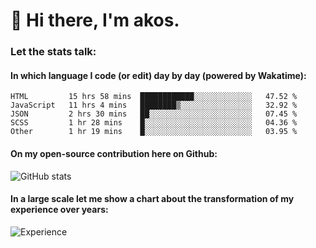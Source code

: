 # 👋 Hi there, I'm akos. 


### Let the stats talk:


#### In which language I code (or edit) day by day (powered by Wakatime): 

<!--START_SECTION:waka-->

```text
HTML         15 hrs 58 mins  ████████████░░░░░░░░░░░░░   47.52 %
JavaScript   11 hrs 4 mins   ████████▒░░░░░░░░░░░░░░░░   32.92 %
JSON         2 hrs 30 mins   ██░░░░░░░░░░░░░░░░░░░░░░░   07.45 %
SCSS         1 hr 28 mins    █░░░░░░░░░░░░░░░░░░░░░░░░   04.36 %
Other        1 hr 19 mins    █░░░░░░░░░░░░░░░░░░░░░░░░   03.95 %
```

<!--END_SECTION:waka-->

#### On my open-source contribution here on Github:
 
![GitHub stats](https://github-readme-stats.vercel.app/api?username=akosbalasko)

#### In a large scale let me show a chart about the transformation of my experience over years:   

![Experience](https://cr-skills-chart-widget.azurewebsites.net/api/api?username=akosbalasko)

